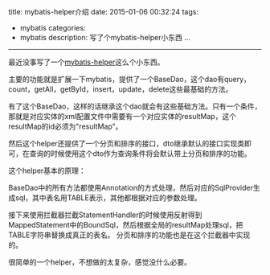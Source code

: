title: mybatis-helper介绍
date: 2015-01-06 00:32:24
tags:
- mybatis
categories:
- mybatis
description: 写了个mybatis-helper小东西 ...
----------------

最近没事写了一个[mybatis-helper](https://github.com/fangjian0423/mybatis-helper)这么个小东西。

主要的功能就是扩展一下mybatis，提供了一个BaseDao，这个dao有query，count，getAll，getById，insert，update，delete这些最基础的方法。

有了这个BaseDao，这样的话继承这个dao就会有这些基础方法。只有一个条件，那就是对应实体的xml配置文件中需要有一个对应实体的resultMap，这个resultMap的id必须为"resultMap"。

然后这个helper还提供了一个分页和排序的接口，dto继承默认的接口实现类即可，在查询的时候使用这个dto作为查询条件将会默认带上分页和排序的功能。

这个helper基本的原理：

BaseDao中的所有方法都使用Annotation的方式处理，然后对应的SqlProvider生成sql，其中表名用TABLE表示，其他都根据对应的参数处理。

接下来使用拦截器拦截StatementHandler的时候使用反射得到MappedStatement中的BoundSql，然后根据全局的resultMap处理sql，把TABLE字符串替换成真正的表名。 分页和排序的功能也是在这个拦截器中实现的。

很简单的一个helper，不想做的太复杂，感觉没什么必要。
